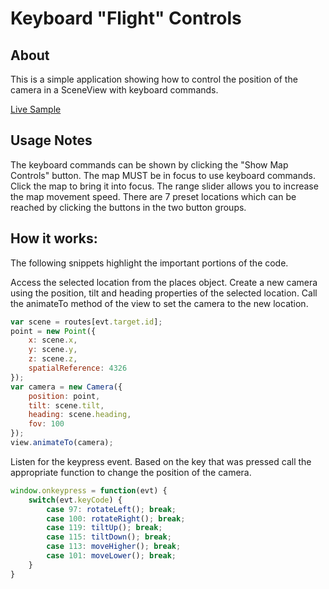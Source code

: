 # Keyboard "Flight" Controls

## About
This is a simple application showing how to control the position of the camera in a SceneView with keyboard commands.

[Live Sample](http://nhaney90.github.io/flight-controls/index.html)

## Usage Notes

The keyboard commands can be shown by clicking the "Show Map Controls" button. The map MUST be in focus to use keyboard commands. Click the map to bring it into focus. The range slider allows you to increase the map movement speed. There are 7 preset locations which can be reached by clicking the buttons in the two button groups.

## How it works:
The following snippets highlight the important portions of the code.

Access the selected location from the places object. Create a new camera using the position, tilt and heading properties of the selected location. Call the animateTo method of the view to set the camera to the new location.
```javascript
var scene = routes[evt.target.id];
point = new Point({
	x: scene.x,
	y: scene.y,
	z: scene.z,
	spatialReference: 4326
});		
var camera = new Camera({
	position: point,
	tilt: scene.tilt,
	heading: scene.heading,
	fov: 100
});
view.animateTo(camera);
```
Listen for the keypress event. Based on the key that was pressed call the appropriate function to change the position of the camera.
```javascript
window.onkeypress = function(evt) {
	switch(evt.keyCode) {
		case 97: rotateLeft(); break;
		case 100: rotateRight(); break;
		case 119: tiltUp(); break;
		case 115: tiltDown(); break;
		case 113: moveHigher(); break;
		case 101: moveLower(); break;
	}
}
```
